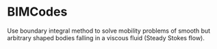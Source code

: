 # BIMCodes
Use boundary integral method to solve mobility problems of smooth but arbitrary shaped bodies falling in a viscous fluid (Steady Stokes flow).
